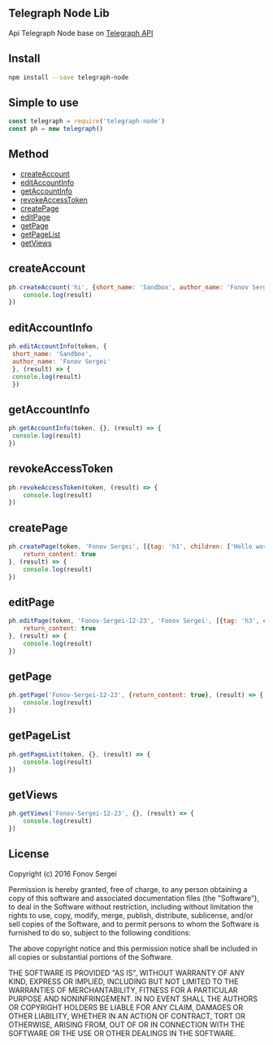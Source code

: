 ## Telegraph Node Lib
Api Telegraph Node base on [Telegraph API](http://telegra.ph/api)
## Install
```bash
npm install --save telegraph-node
```
## Simple to use
```js
const telegraph = require('telegraph-node')
const ph = new telegraph()
```
## Method
- [createAccount](#createAccount)
- [editAccountInfo](#editAccountInfo)
- [getAccountInfo](#getAccountInfo)
- [revokeAccessToken](#revokeAccessToken)
- [createPage](#createPage)
- [editPage](#editPage)
- [getPage](#getPage)
- [getPageList](#getPageList)
- [getViews](#getViews)


## createAccount

```js
ph.createAccount('hi', {short_name: 'Sandbox', author_name: 'Fonov Sergei'}, (result) => {
    console.log(result)
})
```

## editAccountInfo

```js
ph.editAccountInfo(token, {
 short_name: 'Sandbox',
 author_name: 'Fonov Sergei'
 }, (result) => {
 console.log(result)
 })
```

## getAccountInfo

```js
ph.getAccountInfo(token, {}, (result) => {
 console.log(result)
})
```

## revokeAccessToken

```js
ph.revokeAccessToken(token, (result) => {
    console.log(result)
})
```

## createPage

```js
ph.createPage(token, 'Fonov Sergei', [{tag: 'h1', children: ['Hello world!']}], {
    return_content: true
}, (result) => {
    console.log(result)
})
```

## editPage

```js
ph.editPage(token, 'Fonov-Sergei-12-23', 'Fonov Sergei', [{tag: 'h3', children: ['Hello world!']}], {
    return_content: true
}, (result) => {
    console.log(result)
})
```

## getPage

```js
ph.getPage('Fonov-Sergei-12-23', {return_content: true}, (result) => {
    console.log(result)
})
```

## getPageList

```js
ph.getPageList(token, {}, (result) => {
    console.log(result)
})
```

## getViews

```js
ph.getViews('Fonov-Sergei-12-23', {}, (result) => {
    console.log(result)
})
```

## License

Copyright (c) 2016 Fonov Sergei

Permission is hereby granted, free of charge, to any person obtaining a copy of this software and associated documentation files (the "Software"), to deal in the Software without restriction, including without limitation the rights to use, copy, modify, merge, publish, distribute, sublicense, and/or sell copies of the Software, and to permit persons to whom the Software is furnished to do so, subject to the following conditions:

The above copyright notice and this permission notice shall be included in all copies or substantial portions of the Software.

THE SOFTWARE IS PROVIDED "AS IS", WITHOUT WARRANTY OF ANY KIND, EXPRESS OR IMPLIED, INCLUDING BUT NOT LIMITED TO THE WARRANTIES OF MERCHANTABILITY, FITNESS FOR A PARTICULAR PURPOSE AND NONINFRINGEMENT. IN NO EVENT SHALL THE AUTHORS OR COPYRIGHT HOLDERS BE LIABLE FOR ANY CLAIM, DAMAGES OR OTHER LIABILITY, WHETHER IN AN ACTION OF CONTRACT, TORT OR OTHERWISE, ARISING FROM, OUT OF OR IN CONNECTION WITH THE SOFTWARE OR THE USE OR OTHER DEALINGS IN THE SOFTWARE.